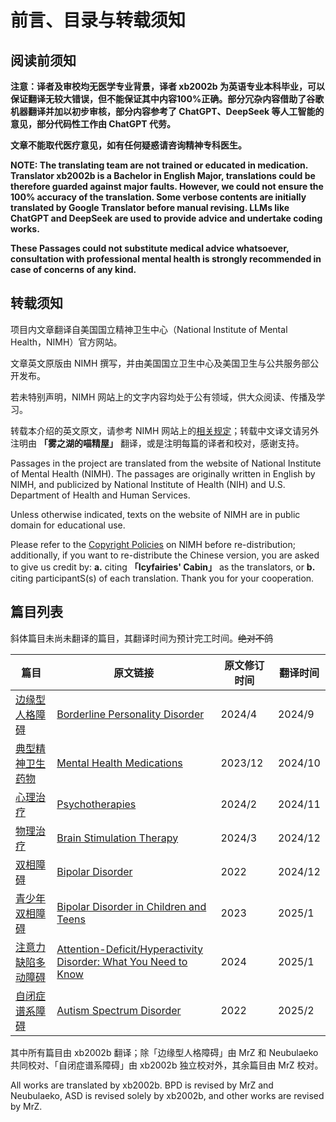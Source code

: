 # 前言、目录与转载须知

## 阅读前须知

**注意：译者及审校均无医学专业背景，译者 xb2002b 为英语专业本科毕业，可以保证翻译无较大错误，但不能保证其中内容100%正确。部分冗杂内容借助了谷歌机器翻译并加以初步审核，部分内容参考了 ChatGPT、DeepSeek 等人工智能的意见，部分代码性工作由 ChatGPT 代劳。**

**文章不能取代医疗意见，如有任何疑惑请咨询精神专科医生。**

**NOTE: The translating team are not trained or educated in medication. Translator xb2002b is a Bachelor in English Major, translations could be therefore guarded against major faults. However, we could not ensure the 100% accuracy of the translation. Some verbose contents are initially translated by Google Translator before manual revising. LLMs like ChatGPT and DeepSeek are used to provide advice and undertake coding works.**

**These Passages could not substitute medical advice whatsoever, consultation with professional mental health is strongly recommended in case of concerns of any kind.**

## 转载须知

项目内文章翻译自美国国立精神卫生中心（National Institute of Mental Health，NIMH）官方网站。

文章英文原版由 NIMH 撰写，并由美国国立卫生中心及美国卫生与公共服务部公开发布。

若未特别声明，NIMH 网站上的文字内容均处于公有领域，供大众阅读、传播及学习。

转载本介绍的英文原文，请参考 NIMH 网站上的[相关规定](https://www.nimh.nih.gov/site-info/policies#part_2718)；转载中文译文请另外注明由 **「雾之湖的喵精屋」** 翻译，或是注明每篇的译者和校对，感谢支持。

Passages in the project are translated from the website of National Institute of Mental Health (NIMH). The passages are originally written in English by NIMH, and publicized by National Institute of Health (NIH) and U.S. Department of Health and Human Services.

Unless otherwise indicated, texts on the website of NIMH are in public domain for educational use.

Please refer to the [Copyright Policies](https://www.nimh.nih.gov/site-info/policies#part_2718) on NIMH before re-distribution; additionally, if you want to re-distribute the Chinese version, you are asked to give us credit by: **a.** citing **「Icyfairies' Cabin」** as the translators, or **b.** citing participantS(s) of each translation. Thank you for your cooperation.

## 篇目列表

斜体篇目未尚未翻译的篇目，其翻译时间为预计完工时间。~~绝对不鸽~~

| 篇目 | 原文链接 | 原文修订时间 | 翻译时间 |
| --------  | ----- | ----- | --------  |
| [边缘型人格障碍](/completed/BPD.md) |[Borderline Personality Disorder][BPD]|2024/4|2024/9|
| [典型精神卫生药物](/completed/MHM.md)|[Mental Health Medications][Medications]|2023/12|2024/10|
| [心理治疗](/completed/PT.md)|[Psychotherapies][Psychotherapies]|2024/2|2024/11|
| [物理治疗](/completed/BST.md)|[Brain Stimulation Therapy][Brain Stimulation Therapies]|2024/3|2024/12|
| [双相障碍](/completed/BD.md)|[Bipolar Disorder][Bipolar]|2022|2024/12|
| [青少年双相障碍](/completed/BD-Teens.md)|[Bipolar Disorder in Children and Teens][Bipolar-Teens]|2023|2025/1|
| [注意力缺陷多动障碍](/completed/ADHD.md)|[Attention-Deficit/Hyperactivity Disorder: What You Need to Know][ADHD]|2024|2025/1|
| [自闭症谱系障碍](/completed/ASD.md)|[Autism Spectrum Disorder][ASD]|2022|2025/2|

[BPD]:https://www.nimh.nih.gov/health/publications/borderline-personality-disorder
[Medications]:https://www.nimh.nih.gov/health/topics/mental-health-medications
[Psychotherapies]:https://www.nimh.nih.gov/health/topics/psychotherapies
[Brain Stimulation Therapies]:https://www.nimh.nih.gov/health/topics/brain-stimulation-therapies/brain-stimulation-therapies
[Bipolar]:https://www.nimh.nih.gov/health/publications/bipolar-disorder
[Bipolar-Teens]:https://www.nimh.nih.gov/health/publications/bipolar-disorder-in-children-and-teens
[ADHD]:https://www.nimh.nih.gov/health/publications/attention-deficit-hyperactivity-disorder-what-you-need-to-know
[ASD]:https://www.nimh.nih.gov/health/publications/autism-spectrum-disorder

其中所有篇目由 xb2002b 翻译；除「边缘型人格障碍」由 MrZ 和 Neubulaeko 共同校对、「自闭症谱系障碍」由 xb2002b 独立校对外，其余篇目由 MrZ 校对。

All works are translated by xb2002b. BPD is revised by MrZ and Neubulaeko, ASD is revised solely by xb2002b, and other works are revised by MrZ.
